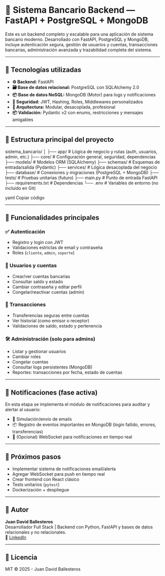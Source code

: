 # 💸 Sistema Bancario Backend — FastAPI + PostgreSQL + MongoDB

Este es un backend completo y escalable para una aplicación de sistema bancario moderno. Desarrollado con FastAPI, PostgreSQL y MongoDB, incluye autenticación segura, gestión de usuarios y cuentas, transacciones bancarias, administración avanzada y trazabilidad completa del sistema.

---

## 🚀 Tecnologías utilizadas

- **⚙️ Backend:** FastAPI
- **🗃️ Base de datos relacional:** PostgreSQL con SQLAlchemy 2.0
- **📦 Base de datos NoSQL:** MongoDB (Motor) para logs y notificaciones
- **🔐 Seguridad:** JWT, Hashing, Roles, Middlewares personalizados
- **📁 Arquitectura:** Modular, desacoplada, profesional
- **📦 Validación:** Pydantic v2 con enums, restricciones y mensajes amigables

---

## 📁 Estructura principal del proyecto

sistema_bancario/
│
├── app/ # Lógica de negocio y rutas (auth, usuarios, admin, etc.)
├── core/ # Configuración general, seguridad, dependencias
├── models/ # Modelos ORM (SQLAlchemy)
├── schemas/ # Esquemas de entrada/salida (Pydantic)
├── services/ # Lógica desacoplada del negocio
├── database/ # Conexiones y migraciones (PostgreSQL + MongoDB)
├── tests/ # Pruebas unitarias (futuro)
├── main.py # Punto de entrada FastAPI
├── requirements.txt # Dependencias
└── .env # Variables de entorno (no incluido en Git)

yaml
Copiar código

---

## 🔐 Funcionalidades principales

### ✅ Autenticación
- Registro y login con JWT
- Validaciones estrictas de email y contraseña
- Roles (`cliente`, `admin`, `soporte`)

### 👥 Usuarios y cuentas
- Crear/ver cuentas bancarias
- Consultar saldo y estado
- Cambiar contraseña y editar perfil
- Congelar/reactivar cuentas (admin)

### 💸 Transacciones
- Transferencias seguras entre cuentas
- Ver historial (como emisor o receptor)
- Validaciones de saldo, estado y pertenencia

### 🛠️ Administración (solo para admins)
- Listar y gestionar usuarios
- Cambiar roles
- Congelar cuentas
- Consultar logs persistentes (MongoDB)
- Reportes: transacciones por fecha, estado de cuentas

---

## 🔔 Notificaciones (fase activa)

En esta etapa se implementa el módulo de notificaciones para auditar y alertar al usuario:

- 📩 Simulación/envío de emails
- 📦 Registro de eventos importantes en MongoDB (login fallido, errores, transferencias)
- 🔔 (Opcional) WebSocket para notificaciones en tiempo real

---

## 🧪 Próximos pasos

- Implementar sistema de notificaciones email/alerta
- Agregar WebSocket para push en tiempo real
- Crear frontend con React clásico
- Tests unitarios (`pytest`)
- Dockerización + despliegue

---

## 🧠 Autor

**Juan David Ballesteros**  
Desarrollador Full Stack | Backend con Python, FastAPI y bases de datos relacionales y no relacionales.  
🔗 [LinkedIn](https://www.linkedin.com/in/juan-david-ballesteros-413350260)

---

## 📜 Licencia

MIT © 2025 - Juan David Ballesteros